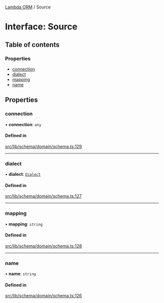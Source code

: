 [Lambda ORM](../README.md) / Source

# Interface: Source

## Table of contents

### Properties

- [connection](Source.md#connection)
- [dialect](Source.md#dialect)
- [mapping](Source.md#mapping)
- [name](Source.md#name)

## Properties

### connection

• **connection**: `any`

#### Defined in

[src/lib/schema/domain/schema.ts:129](https://github.com/FlavioLionelRita/lambdaorm-base/blob/d94e178/src/lib/schema/domain/schema.ts#L129)

___

### dialect

• **dialect**: [`Dialect`](../enums/Dialect.md)

#### Defined in

[src/lib/schema/domain/schema.ts:127](https://github.com/FlavioLionelRita/lambdaorm-base/blob/d94e178/src/lib/schema/domain/schema.ts#L127)

___

### mapping

• **mapping**: `string`

#### Defined in

[src/lib/schema/domain/schema.ts:128](https://github.com/FlavioLionelRita/lambdaorm-base/blob/d94e178/src/lib/schema/domain/schema.ts#L128)

___

### name

• **name**: `string`

#### Defined in

[src/lib/schema/domain/schema.ts:126](https://github.com/FlavioLionelRita/lambdaorm-base/blob/d94e178/src/lib/schema/domain/schema.ts#L126)

